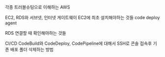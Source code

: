 각종 트러블슈팅으로 이해하는 AWS


EC2, RDS와 서브넷, 인터넷 게이트웨이
EC2에 최초 설치해야하는 것들
code deploy agent

RDS 연결할 때 확인해야하는 것들


CI/CD
CodeBuild와 CodeDeploy, CodePipeline에 대해서
SSH로 콘솔 접속후 기존 배포 폴더 삭제하는 방법

